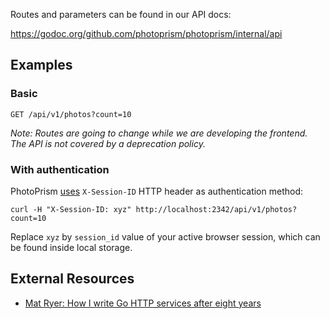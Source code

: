 Routes and parameters can be found in our API docs:
 
https://godoc.org/github.com/photoprism/photoprism/internal/api

## Examples

### Basic 
```
GET /api/v1/photos?count=10
```
_Note: Routes are going to change while we are developing the frontend. The API is not covered by a deprecation policy._

### With authentication

PhotoPrism [uses](https://github.com/photoprism/photoprism/blob/92df3aa/internal/api/session.go#L102) `X-Session-ID` HTTP header as authentication method:
```
curl -H "X-Session-ID: xyz" http://localhost:2342/api/v1/photos?count=10
```
Replace `xyz` by `session_id` value of your active browser session, which can be found inside local storage. 

## External Resources ##
- [Mat Ryer: How I write Go HTTP services after eight years](https://pace.dev/blog/2018/05/09/how-I-write-http-services-after-eight-years.html)
